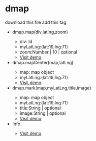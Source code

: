 # dmap
download this file 
add this tag
 <script src="https://maps.google.com/maps/api/js?sensor=true"></script>
<ul>
	<li>dmap.map(div,latlng,zoom)</li>
			<ul>
			<li>div: Id </li>
			<li>myLatLng:{lat:19,lng:71}</li>
			<li>zoom:Number | 10  | optional </li>
			<li><a href="https://jsfiddle.net/dhananjay431/g0qf3uxj/" target="_blank">Visit demo</a></li>
		</ul>	
	<li>dmap.mapCenter(map,latLng)</li>	
		<ul>
			<li>map: map object</li>
			<li>myLatLng:{lat:19,lng:71}</li>
			<li><a href="https://jsfiddle.net/dhananjay431/4jndLevf/ "target="_blank">Visit demo</a>
		</ul>
	<li>dmap.mark(map,myLatLng,title,image)</li>
		<ul>
			<li>map: map object</li>
			<li>myLatLng:{lat:19,lng:71}</li>
			<li>title:String | optional </li>
			<li>image:String | optional </li>
			<li><a href="https://jsfiddle.net/dhananjay431/2dznm8q6/" target="_blank">Visit demo</a></li>
		</ul>
	<li>Info</li>
	<ul>
		<li><a href="https://jsfiddle.net/dhananjay431/r1uq63kt/" target="_blank">Visit demo</a></li>
	</ul>
</ul>



